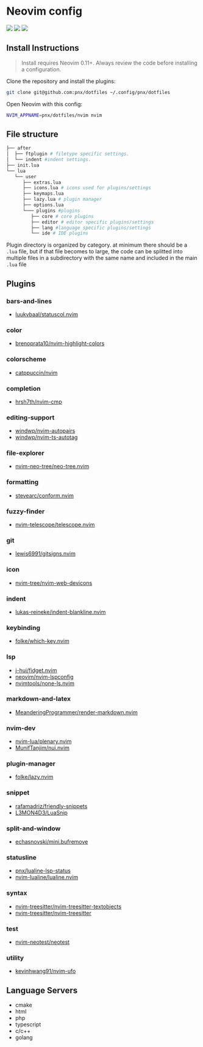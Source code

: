 

# Neovim config

<a href="https://dotfyle.com/pnx/dotfiles-nvim"><img src="https://dotfyle.com/pnx/dotfiles-nvim/badges/plugins?style=flat" /></a>
<a href="https://dotfyle.com/pnx/dotfiles-nvim"><img src="https://dotfyle.com/pnx/dotfiles-nvim/badges/leaderkey?style=flat" /></a>
<a href="https://dotfyle.com/pnx/dotfiles-nvim"><img src="https://dotfyle.com/pnx/dotfiles-nvim/badges/plugin-manager?style=flat" /></a>


## Install Instructions

 > Install requires Neovim 0.11+. Always review the code before installing a configuration.

Clone the repository and install the plugins:

```sh
git clone git@github.com:pnx/dotfiles ~/.config/pnx/dotfiles
```

Open Neovim with this config:

```sh
NVIM_APPNAME=pnx/dotfiles/nvim nvim
```

## File structure

```sh
├── after
│  ├── ftplugin # filetype specific settings.
│  └── indent #indent settings.
├── init.lua
└── lua
   └── user
      ├── extras.lua
      ├── icons.lua # icons used for plugins/settings
      ├── keymaps.lua
      ├── lazy.lua # plugin manager
      ├── options.lua
      └─── plugins #plugins
         ├── core # core plugins
         ├── editor # editor specific plugins/settings
         ├── lang #language specific plugins/settings
         └── ide # IDE plugins

```

Plugin directory is organized by category. at minimum there should be a `.lua` file, but if that file
becomes to large, the code can be splitted into multiple files in a subdirectory with the same name
and included in the main `.lua` file

## Plugins

### bars-and-lines

+ [luukvbaal/statuscol.nvim](https://dotfyle.com/plugins/luukvbaal/statuscol.nvim)
### color

+ [brenoprata10/nvim-highlight-colors](https://dotfyle.com/plugins/brenoprata10/nvim-highlight-colors)
### colorscheme

+ [catppuccin/nvim](https://dotfyle.com/plugins/catppuccin/nvim)
### completion

+ [hrsh7th/nvim-cmp](https://dotfyle.com/plugins/hrsh7th/nvim-cmp)
### editing-support

+ [windwp/nvim-autopairs](https://dotfyle.com/plugins/windwp/nvim-autopairs)
+ [windwp/nvim-ts-autotag](https://dotfyle.com/plugins/windwp/nvim-ts-autotag)
### file-explorer

+ [nvim-neo-tree/neo-tree.nvim](https://dotfyle.com/plugins/nvim-neo-tree/neo-tree.nvim)
### formatting

+ [stevearc/conform.nvim](https://dotfyle.com/plugins/stevearc/conform.nvim)
### fuzzy-finder

+ [nvim-telescope/telescope.nvim](https://dotfyle.com/plugins/nvim-telescope/telescope.nvim)
### git

+ [lewis6991/gitsigns.nvim](https://dotfyle.com/plugins/lewis6991/gitsigns.nvim)
### icon

+ [nvim-tree/nvim-web-devicons](https://dotfyle.com/plugins/nvim-tree/nvim-web-devicons)
### indent

+ [lukas-reineke/indent-blankline.nvim](https://dotfyle.com/plugins/lukas-reineke/indent-blankline.nvim)
### keybinding

+ [folke/which-key.nvim](https://dotfyle.com/plugins/folke/which-key.nvim)
### lsp

+ [j-hui/fidget.nvim](https://dotfyle.com/plugins/j-hui/fidget.nvim)
+ [neovim/nvim-lspconfig](https://dotfyle.com/plugins/neovim/nvim-lspconfig)
+ [nvimtools/none-ls.nvim](https://dotfyle.com/plugins/nvimtools/none-ls.nvim)
### markdown-and-latex

+ [MeanderingProgrammer/render-markdown.nvim](https://dotfyle.com/plugins/MeanderingProgrammer/render-markdown.nvim)
### nvim-dev

+ [nvim-lua/plenary.nvim](https://dotfyle.com/plugins/nvim-lua/plenary.nvim)
+ [MunifTanjim/nui.nvim](https://dotfyle.com/plugins/MunifTanjim/nui.nvim)
### plugin-manager

+ [folke/lazy.nvim](https://dotfyle.com/plugins/folke/lazy.nvim)
### snippet

+ [rafamadriz/friendly-snippets](https://dotfyle.com/plugins/rafamadriz/friendly-snippets)
+ [L3MON4D3/LuaSnip](https://dotfyle.com/plugins/L3MON4D3/LuaSnip)
### split-and-window

+ [echasnovski/mini.bufremove](https://dotfyle.com/plugins/echasnovski/mini.bufremove)
### statusline

+ [pnx/lualine-lsp-status](https://dotfyle.com/plugins/pnx/lualine-lsp-status)
+ [nvim-lualine/lualine.nvim](https://dotfyle.com/plugins/nvim-lualine/lualine.nvim)
### syntax

+ [nvim-treesitter/nvim-treesitter-textobjects](https://dotfyle.com/plugins/nvim-treesitter/nvim-treesitter-textobjects)
+ [nvim-treesitter/nvim-treesitter](https://dotfyle.com/plugins/nvim-treesitter/nvim-treesitter)
### test

+ [nvim-neotest/neotest](https://dotfyle.com/plugins/nvim-neotest/neotest)
### utility

+ [kevinhwang91/nvim-ufo](https://dotfyle.com/plugins/kevinhwang91/nvim-ufo)
## Language Servers

+ cmake
+ html
+ php
+ typescript
+ c/c++
+ golang

